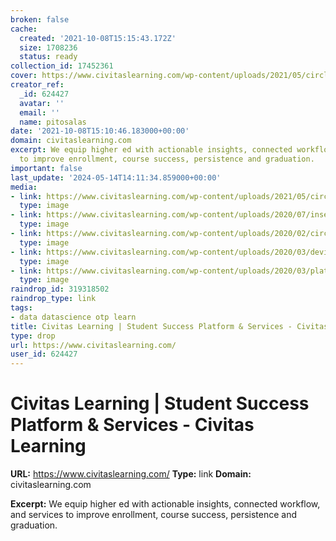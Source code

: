 ```yaml
---
broken: false
cache:
  created: '2021-10-08T15:15:43.172Z'
  size: 1708236
  status: ready
collection_id: 17452361
cover: https://www.civitaslearning.com/wp-content/uploads/2021/05/circleinset_vlsummit2021signpost_500px.png
creator_ref:
  _id: 624427
  avatar: ''
  email: ''
  name: pitosalas
date: '2021-10-08T15:10:46.183000+00:00'
domain: civitaslearning.com
excerpt: We equip higher ed with actionable insights, connected workflow, and services
  to improve enrollment, course success, persistence and graduation.
important: false
last_update: '2024-05-14T14:11:34.859000+00:00'
media:
- link: https://www.civitaslearning.com/wp-content/uploads/2021/05/circleinset_vlsummit2021signpost_500px.png
  type: image
- link: https://www.civitaslearning.com/wp-content/uploads/2020/07/insetcircle_advisingworks_500px.png
  type: image
- link: https://www.civitaslearning.com/wp-content/uploads/2020/02/circleinset_tamiu-1.png
  type: image
- link: https://www.civitaslearning.com/wp-content/uploads/2020/03/devices_solultionsuitepage_1092by670-1.png
  type: image
- link: https://www.civitaslearning.com/wp-content/uploads/2020/03/platform.png
  type: image
raindrop_id: 319318502
raindrop_type: link
tags:
- data datascience otp learn
title: Civitas Learning | Student Success Platform & Services - Civitas Learning
type: drop
url: https://www.civitaslearning.com/
user_id: 624427
---
```


# Civitas Learning | Student Success Platform & Services - Civitas Learning

**URL:** https://www.civitaslearning.com/
**Type:** link
**Domain:** civitaslearning.com

**Excerpt:** We equip higher ed with actionable insights, connected workflow, and services to improve enrollment, course success, persistence and graduation.

